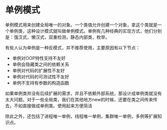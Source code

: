 # 单例模式

单例模式用来创建全局唯一的对象。一个类值允许创建一个对象，拿这个类就是一个单例类，这种设计模式就叫做单例模式。单例有几种经典的实现方式，他们分别是：饿汉式，懒汉式，双重检测，静态内部类，枚举。

有些人认为单例是一种反模式，并不推荐使用，主要原因有以下节点：

- 单例对OOP特性支持不友好
- 单例会隐藏类之间的依赖关系
- 单例对代码的扩展性不友好
- 单例对代码的可测试性不友好
- 单例不支持有参数的构造函数

如果单例类并没有后续扩展的需求，并且不依赖外部系统，那设计成单例类就没有太大问题。对于一些全局类，我们在其他地方new的时候，还要在类之间传来传去，不如直接做成单例类。使用起来方便简洁

除此之外，还包括了进程唯一单例，线程唯一单例，集群唯一单例，多例等扩展知识点。